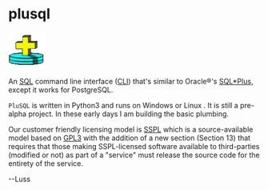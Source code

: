 # plusql

![plusql](plusql.png) 

An [SQL](https://en.wikipedia.org/wiki/SQL) command line interface ([CLI](https://en.wikipedia.org/wiki/Command-line_interface)) that's similar to Oracle&reg;'s [SQL*Plus](https://www.oreilly.com/library/view/oracle-sqlplus-the/0596007469/), except it works for PostgreSQL.

`PluSQL` is written in Python3 and runs on Windows or Linux .   It is still a pre-alpha project.  In these early days I am building the basic plumbing.

Our customer friendly licensing model is [SSPL](https://en.wikipedia.org/wiki/Server_Side_Public_License) which is a source-available model based on [GPL3](https://www.gnu.org/licenses/agpl-3.0.en.html) with the addition of a new section (Section 13) that requires that those making SSPL-licensed software available to third-parties (modified or not) as part of a "service" must release the source code for the entirety of the service.

--Luss

